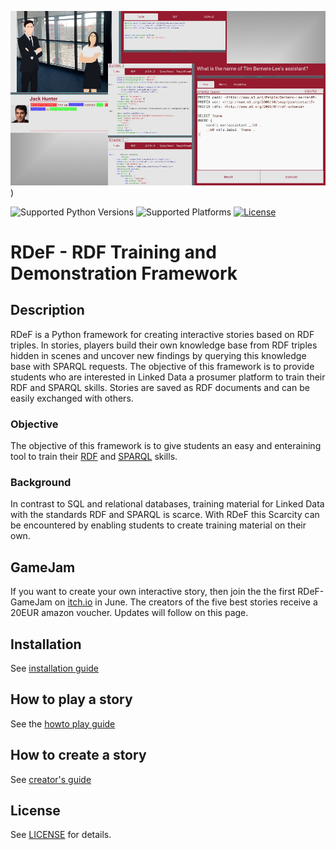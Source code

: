 
![Given Example](example.jpg))

![Supported Python Versions](https://img.shields.io/badge/python-3.9-blue.svg)
![Supported Platforms](https://img.shields.io/badge/platforms-Linux%2C%20Windows-blue.svg)
[![License](https://img.shields.io/badge/license-MIT-blue.svg)](LICENSE)

# RDeF - RDF Training and Demonstration Framework


## Description
RDeF is a Python framework for creating interactive stories based on RDF triples. In stories, players build their own knowledge base from RDF triples hidden in scenes and uncover new findings by querying this knowledge base with SPARQL requests. The objective of this framework is to provide students who are interested in Linked Data a prosumer platform to train their RDF and SPARQL skills. Stories are saved as RDF documents and can be easily exchanged with others.

### Objective
The objective of this framework is to give students an easy and enteraining tool to train their [RDF](https://www.w3.org/RDF/) and [SPARQL](https://www.w3.org/TR/sparql11-overview/) skills.

### Background
In contrast to SQL and relational databases, training material for Linked Data with the standards RDF and SPARQL is scarce. With RDeF this Scarcity can be encountered by enabling students to create training material on their own.

## GameJam
If you want to create your own interactive story, then join the the first RDeF-GameJam on [itch.io](https://itch.io/jams) in June. The creators of the five best stories receive a 20EUR amazon voucher. Updates will follow on this page.


## Installation
See [installation guide](installation.md)


## How to play a story
See the [howto play guide](playing.md)

## How to create a story
See [creator's guide](creating_stories.md)


## License
See [LICENSE](LICENSE) for details.